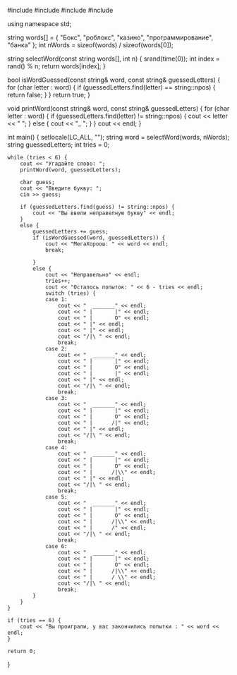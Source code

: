#include <iostream>
#include <string>
#include <ctime>
#include <cstdlib>

using namespace std;

string words[] = { "Бокс", "роблокс", "казино", "программирование", "банка" };
int nWords = sizeof(words) / sizeof(words[0]);

string selectWord(const string words[], int n) {
    srand(time(0));
    int index = rand() % n;
    return words[index];
}

bool isWordGuessed(const string& word, const string& guessedLetters) {
    for (char letter : word) {
        if (guessedLetters.find(letter) == string::npos) {
            return false;
        }
    }
    return true;
}

void printWord(const string& word, const string& guessedLetters) {
    for (char letter : word) {
        if (guessedLetters.find(letter) != string::npos) {
            cout << letter << " ";
        }
        else {
            cout << "_ ";
        }
    }
    cout << endl;
}

int main() {
    setlocale(LC_ALL, "");
    string word = selectWord(words, nWords);
    string guessedLetters;
    int tries = 0;

    while (tries < 6) {
        cout << "Угадайте слово: ";
        printWord(word, guessedLetters);

        char guess;
        cout << "Введите букву: ";
        cin >> guess;

        if (guessedLetters.find(guess) != string::npos) {
            cout << "Вы ввели неправелную букву" << endl;
        }
        else {
            guessedLetters += guess;
            if (isWordGuessed(word, guessedLetters)) {
                cout << "МегаХороош: " << word << endl;
                break;

            }
            else {
                cout << "Неправельно" << endl;
                tries++;
                cout << "Осталось попыток: " << 6 - tries << endl;
                switch (tries) {
                case 1:
                    cout << "  _______" << endl;
                    cout << " |       |" << endl;
                    cout << " |       O" << endl;
                    cout << " |" << endl;
                    cout << " |" << endl;
                    cout << "/|\ " << endl;
                    break;
                case 2:
                    cout << "  _______" << endl;
                    cout << " |       |" << endl;
                    cout << " |       O" << endl;
                    cout << " |       |" << endl;
                    cout << " |" << endl;
                    cout << "/|\ " << endl;
                    break;
                case 3:
                    cout << "  _______" << endl;
                    cout << " |       |" << endl;
                    cout << " |       O" << endl;
                    cout << " |      /|" << endl;
                    cout << " |" << endl;
                    cout << "/|\ " << endl;
                    break;
                case 4:
                    cout << "  _______" << endl;
                    cout << " |       |" << endl;
                    cout << " |       O" << endl;
                    cout << " |      /|\\" << endl;
                    cout << " |" << endl;
                    cout << "/|\ " << endl;
                    break;
                case 5:
                    cout << "  _______" << endl;
                    cout << " |       |" << endl;
                    cout << " |       O" << endl;
                    cout << " |      /|\\" << endl;
                    cout << " |      /" << endl;
                    cout << "/|\ " << endl;
                    break;
                case 6:
                    cout << "  _______" << endl;
                    cout << " |       |" << endl;
                    cout << " |       O" << endl;
                    cout << " |      /|\\" << endl;
                    cout << " |      / \\" << endl;
                    cout << "/|\ " << endl;
                    break;
            }
        }
    }

    if (tries == 6) {
        cout << "Вы проиграли, у вас закончились попытки : " << word << endl;
    }

    return 0;
}
